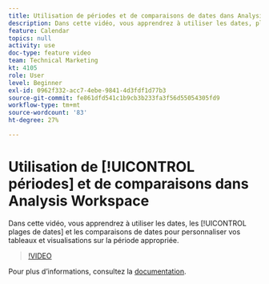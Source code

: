 ```yaml
---
title: Utilisation de périodes et de comparaisons de dates dans Analysis Workspace
description: Dans cette vidéo, vous apprendrez à utiliser les dates, plages de dates et comparaisons de dates afin de personnaliser vos tableaux et visualisations pour la période appropriée.
feature: Calendar
topics: null
activity: use
doc-type: feature video
team: Technical Marketing
kt: 4105
role: User
level: Beginner
exl-id: 0962f332-acc7-4ebe-9841-4d3fdf1d77b3
source-git-commit: fe861dfd541c1b9cb3b233fa3f56d55054305fd9
workflow-type: tm+mt
source-wordcount: '83'
ht-degree: 27%

---
```


# Utilisation de [!UICONTROL périodes] et de comparaisons dans Analysis Workspace

Dans cette vidéo, vous apprendrez à utiliser les dates, les [!UICONTROL plages de dates] et les comparaisons de dates pour personnaliser vos tableaux et visualisations sur la période appropriée.

>[!VIDEO](https://video.tv.adobe.com/v/30753/?quality=12)

Pour plus d’informations, consultez la [documentation](https://experienceleague.adobe.com/docs/analytics/analyze/analysis-workspace/components/calendar-date-ranges/calendar.html?lang=fr).
